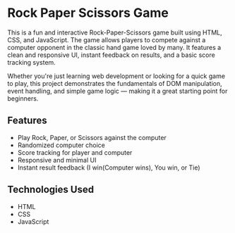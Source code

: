 # Rock Paper Scissors Game

This is a fun and interactive Rock-Paper-Scissors game built using HTML, CSS, and JavaScript. 
The game allows players to compete against a computer opponent in the classic hand game loved by many. 
It features a clean and responsive UI, instant feedback on results, and a basic score tracking system.

Whether you're just learning web development or looking for a quick game to play, this project demonstrates 
the fundamentals of DOM manipulation, event handling, and simple game logic — making it a great starting point for beginners.

## Features

- Play Rock, Paper, or Scissors against the computer
- Randomized computer choice
- Score tracking for player and computer
- Responsive and minimal UI
- Instant result feedback (I win(Computer wins), You win, or Tie)

## Technologies Used

- HTML
- CSS
- JavaScript
